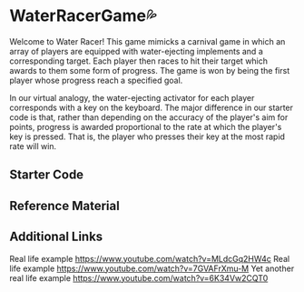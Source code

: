 # WaterRacerGame💦
Welcome to Water Racer! This game mimicks a carnival game in which an array of players are equipped with water-ejecting implements and a corresponding target. Each player then races to hit their target which awards to them some form of progress. The game is won by being the first player whose progress reach a specified goal.

In our virtual analogy, the water-ejecting activator for each player corresponds with a key on the keyboard. The major difference in our starter code is that, rather than depending on the accuracy of the player's aim for points, progress is awarded proportional to the rate at which the player's key is pressed. That is, the player who presses their key at the most rapid rate will win.

## Starter Code


## Reference Material


## Additional Links
Real life example https://www.youtube.com/watch?v=MLdcGq2HW4c
Real life example https://www.youtube.com/watch?v=7GVAFrXmu-M
Yet another real life example https://www.youtube.com/watch?v=6K34Vw2CQT0
